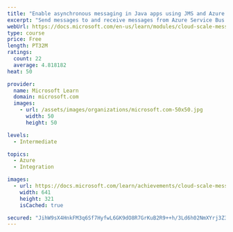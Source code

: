 ```yaml
---
title: "Enable asynchronous messaging in Java apps using JMS and Azure Service Bus"
excerpt: "Send messages to and receive messages from Azure Service Bus with Spring Boot applications."
webUrl: https://docs.microsoft.com/en-us/learn/modules/cloud-scale-messaging-with-jms-service-bus/
type: course
price: Free
length: PT32M
ratings:
  count: 22
  average: 4.818182
heat: 50

provider:
  name: Microsoft Learn
  domain: microsoft.com
  images:
    - url: /assets/images/organizations/microsoft.com-50x50.jpg
      width: 50
      height: 50

levels:
  - Intermediate

topics:
  - Azure
  - Integration

images:
  - url: https://docs.microsoft.com/learn/achievements/cloud-scale-messaging-jms-service-bus-social.png
    width: 641
    height: 321
    isCached: true

secured: "JihW9sX4HnkFM3q6Sf7HyfwL6GK9dO8R7GrKuB2R9++h/3Ld6h02NmXYrj3Z3twPWiGgmrIXUbvr36XWXvbHFJu8gzqSsUJjA7YSDK+1Iybi8/Yt6t29n1nYGDXdYJButuEp/lidknYDoHq0PrPYigeiwslu/bwqwlDewhg2pJbotZJv9X75ZVjAvZfUTMxTNTystWCWJZqE/ixLH35lQkOlqDxziDjWyrsWgK824j5J9YSXYFLkopt+9IW25wGme+5DNlVBg7KV2W8dEyNuAo+F8HOqtw81+3eZfPpdzip2W6DXQxxlSPc7cuC/D8Sq4znpjVGxNZhJiuDqr0WS3Yn+QSaLUbdiFTr5QlMershIe7WH62rscdhlFltI+pm3sqIcmxi29ocob583N4TvuXH16eFee7nmxMykuP1jfg4=;igFIfNgz8Vi11k6t3pRfsQ=="
---
```


